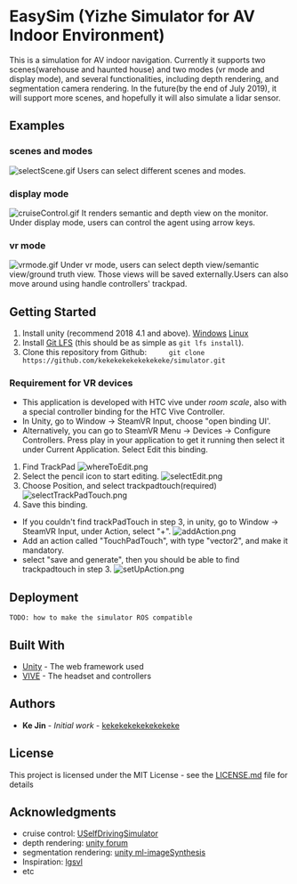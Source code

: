 # EasySim (Yizhe Simulator for AV Indoor Environment)

This is a simulation for AV indoor navigation. Currently it supports two scenes(warehouse and haunted house) and two modes
(vr mode and display mode), and several functionalities, including depth rendering, and segmentation camera rendering. 
In the future(by the end of July 2019), it will support more scenes, and hopefully it will also simulate a lidar sensor.

## Examples

### scenes and modes
![selectScene.gif](selectScenes.gif)
Users can select different scenes and modes.
### display mode
![cruiseControl.gif](displaymode.gif)
It renders semantic and depth view on the monitor. Under display mode, users can control the agent using arrow keys.
### vr mode
![vrmode.gif](vrmode.gif)
Under vr mode, users can select depth view/semantic view/ground truth view. Those views will be saved externally.Users can also move around using handle controllers' trackpad.
## Getting Started

1. Install unity (recommend 2018 4.1 and above). [Windows](https://unity3d.com/get-unity/download/archive) [Linux](https://beta.unity3d.com/download/fe703c5165de/public_download.html)
2. Install [Git LFS](https://git-lfs.github.com/) (this should be as simple as `git lfs install`).
3. Clone this repository from Github:
```      git clone https://github.com/kekekekekekekekeke/simulator.git ```
      


### Requirement for VR devices

* This application is developed with HTC vive under *room scale*, also with a special controller binding for the HTC Vive Controller.
* In Unity, go to Window -> SteamVR Input, choose "open binding UI'.
* Alternatively, you can go to SteamVR Menu -> Devices -> Configure Controllers. Press play in your application to get it running then select it under Current Application. Select Edit this binding.
1. Find TrackPad
![whereToEdit.png](whereToEdit.png)
2. Select the pencil icon to start editing.
![selectEdit.png](selectEdit.png)
3. Choose Position, and select trackpadtouch(required)
![selectTrackPadTouch.png](selectTrackPadTouch.png)
4. Save this binding. 
* If you couldn't find trackPadTouch in step 3, in unity, go to Window -> SteamVR Input, under Action, select "+". 
![addAction.png](addAction.png)
* Add an action called "TouchPadTouch", with type "vector2", and make it mandatory.
* select "save and generate", then you should be able to find trackpadtouch in step 3.
![setUpAction.png](setUpAction.png)

## Deployment
``` TODO: how to make the simulator ROS compatible ``` 

## Built With

* [Unity](https://unity.com/) - The web framework used
* [VIVE](https://www.vive.com/us/) - The headset and controllers


## Authors

* **Ke Jin** - *Initial work* - [kekekekekekekekeke](https://github.com/kekekekekekekekeke)


## License

This project is licensed under the MIT License - see the [LICENSE.md](LICENSE.md) file for details

## Acknowledgments

* cruise control: [USelfDrivingSimulator](https://github.com/EvanWY/USelfDrivingSimulator)
* depth rendering: [unity forum](https://answers.unity.com/questions/877170/render-scene-depth-to-a-texture.html)
* segmentation rendering: [unity ml-imageSynthesis](https://bitbucket.org/Unity-Technologies/ml-imagesynthesis/src/master/)
* Inspiration: [lgsvl](https://github.com/lgsvl/simulator)
* etc

